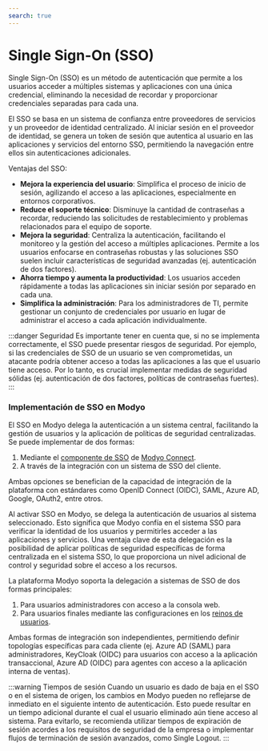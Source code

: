 ```yaml
---
search: true
---
```


# Single Sign-On (SSO)

Single Sign-On (SSO) es un método de autenticación que permite a los usuarios acceder a múltiples sistemas y aplicaciones con una única credencial, eliminando la necesidad de recordar y proporcionar credenciales separadas para cada una.

El SSO se basa en un sistema de confianza entre proveedores de servicios y un proveedor de identidad centralizado. Al iniciar sesión en el proveedor de identidad, se genera un token de sesión que autentica al usuario en las aplicaciones y servicios del entorno SSO, permitiendo la navegación entre ellos sin autenticaciones adicionales.

Ventajas del SSO:
- **Mejora la experiencia del usuario**: Simplifica el proceso de inicio de sesión, agilizando el acceso a las aplicaciones, especialmente en entornos corporativos.
- **Reduce el soporte técnico**: Disminuye la cantidad de contraseñas a recordar, reduciendo las solicitudes de restablecimiento y problemas relacionados para el equipo de soporte.
- **Mejora la seguridad**: Centraliza la autenticación, facilitando el monitoreo y la gestión del acceso a múltiples aplicaciones. Permite a los usuarios enfocarse en contraseñas robustas y las soluciones SSO suelen incluir características de seguridad avanzadas (ej. autenticación de dos factores).
- **Ahorra tiempo y aumenta la productividad**: Los usuarios acceden rápidamente a todas las aplicaciones sin iniciar sesión por separado en cada una.
- **Simplifica la administración**: Para los administradores de TI, permite gestionar un conjunto de credenciales por usuario en lugar de administrar el acceso a cada aplicación individualmente.

:::danger Seguridad
Es importante tener en cuenta que, si no se implementa correctamente, el SSO puede presentar riesgos de seguridad. Por ejemplo, si las credenciales de SSO de un usuario se ven comprometidas, un atacante podría obtener acceso a todas las aplicaciones a las que el usuario tiene acceso. Por lo tanto, es crucial implementar medidas de seguridad sólidas (ej. autenticación de dos factores, políticas de contraseñas fuertes).
:::

### Implementación de SSO en Modyo

El SSO en Modyo delega la autenticación a un sistema central, facilitando la gestión de usuarios y la aplicación de políticas de seguridad centralizadas. Se puede implementar de dos formas:

1. Mediante el [componente de SSO](/es/connect/components/infrastructure.html#single-sign-on-sso) de [Modyo Connect](/es/connect).
2. A través de la integración con un sistema de SSO del cliente.

Ambas opciones se benefician de la capacidad de integración de la plataforma con estándares como OpenID Connect (OIDC), SAML, Azure AD, Google, OAuth2, entre otros.

Al activar SSO en Modyo, se delega la autenticación de usuarios al sistema seleccionado. Esto significa que Modyo confía en el sistema SSO para verificar la identidad de los usuarios y permitirles acceder a las aplicaciones y servicios. Una ventaja clave de esta delegación es la posibilidad de aplicar políticas de seguridad específicas de forma centralizada en el sistema SSO, lo que proporciona un nivel adicional de control y seguridad sobre el acceso a los recursos.

La plataforma Modyo soporta la delegación a sistemas de SSO de dos formas principales:

1. Para usuarios administradores con acceso a la consola web.
2. Para usuarios finales mediante las configuraciones en los [reinos de usuarios](/es/platform/customers/overview).

Ambas formas de integración son independientes, permitiendo definir topologías específicas para cada cliente (ej. Azure AD (SAML) para administradores, KeyCloak (OIDC) para usuarios con acceso a la aplicación transaccional, Azure AD (OIDC) para agentes con acceso a la aplicación interna de ventas).

:::warning Tiempos de sesión
Cuando un usuario es dado de baja en el SSO o en el sistema de origen, los cambios en Modyo pueden no reflejarse de inmediato en el siguiente intento de autenticación. Esto puede resultar en un tiempo adicional durante el cual el usuario eliminado aún tiene acceso al sistema. Para evitarlo, se recomienda utilizar tiempos de expiración de sesión acordes a los requisitos de seguridad de la empresa o implementar flujos de terminación de sesión avanzados, como Single Logout.
:::



